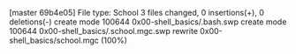 [master 69b4e05] File type: School
 3 files changed, 0 insertions(+), 0 deletions(-)
 create mode 100644 0x00-shell_basics/.bash.swp
 create mode 100644 0x00-shell_basics/.school.mgc.swp
 rewrite 0x00-shell_basics/school.mgc (100%)
